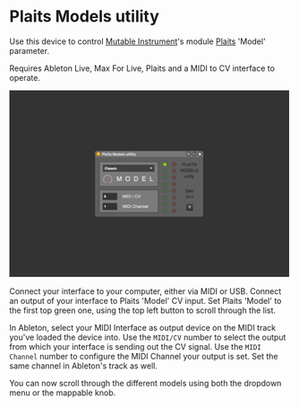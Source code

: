 # Plaits Models utility

Use this device to control [Mutable Instrument](https://mutable-instruments.net/)'s module [Plaits](https://mutable-instruments.net/modules/plaits/) 'Model' parameter.

Requires Ableton Live, Max For Live, Plaits and a MIDI to CV interface to operate.

<img src="https://github.com/stefanostev/Plaits-Models-utility/blob/master/screen.jpg" width="500">

Connect your interface to your computer, either via MIDI or USB. Connect an output of your interface to Plaits 'Model' CV input. Set Plaits 'Model' to the first top green one, using the top left button to scroll through the list.

In Ableton, select your MIDI Interface as output device on the MIDI track you've loaded the device into. Use the `MIDI/CV` number to select the output from which your interface is sending out the CV signal. Use the `MIDI Channel` number to configure the MIDI Channel your output is set. Set the same channel in Ableton's track as well.

You can now scroll through the different models using both the dropdown menu or the mappable knob.
